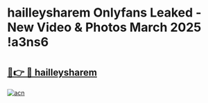 # hailleysharem Onlyfans Leaked - New Video & Photos March 2025 !a3ns6

# <h2><a href="https://fo8pqa.iuczelnia.edu.pl?title=hailleysharem&ref=a3ns6">🔗👉 🔴 hailleysharem</a></h2>

[![acn](https://github.com/user-attachments/assets/0f9c940e-d8b0-45ae-aac7-cd30a18b3e1c)](https://fo8pqa.iuczelnia.edu.pl?title=hailleysharem&ref=a3ns6)

